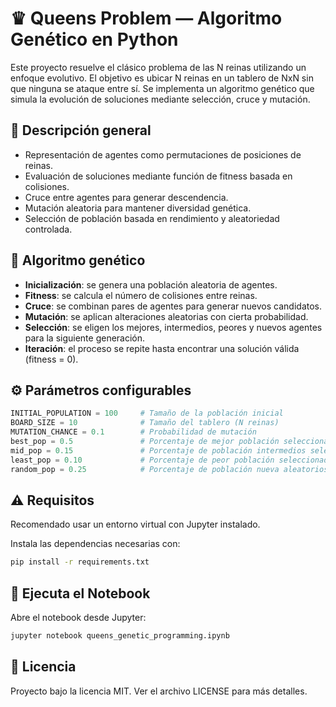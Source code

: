 # ♛ Queens Problem — Algoritmo Genético en Python

Este proyecto resuelve el clásico problema de las N reinas utilizando un enfoque evolutivo. El objetivo es ubicar N reinas en un tablero de NxN sin que ninguna se ataque entre sí. 
Se implementa un algoritmo genético que simula la evolución de soluciones mediante selección, cruce y mutación.

## 📘 Descripción general

- Representación de agentes como permutaciones de posiciones de reinas.
- Evaluación de soluciones mediante función de fitness basada en colisiones.
- Cruce entre agentes para generar descendencia.
- Mutación aleatoria para mantener diversidad genética.
- Selección de población basada en rendimiento y aleatoriedad controlada.

## 🧠 Algoritmo genético

- **Inicialización**: se genera una población aleatoria de agentes.
- **Fitness**: se calcula el número de colisiones entre reinas.
- **Cruce**: se combinan pares de agentes para generar nuevos candidatos.
- **Mutación**: se aplican alteraciones aleatorias con cierta probabilidad.
- **Selección**: se eligen los mejores, intermedios, peores y nuevos agentes para la siguiente generación.
- **Iteración**: el proceso se repite hasta encontrar una solución válida (fitness = 0).

## ⚙️ Parámetros configurables

```python
INITIAL_POPULATION = 100     # Tamaño de la población inicial
BOARD_SIZE = 10              # Tamaño del tablero (N reinas)
MUTATION_CHANCE = 0.1        # Probabilidad de mutación
best_pop = 0.5               # Porcentaje de mejor población seleccionada
mid_pop = 0.15               # Porcentaje de población intermedios seleccionada
least_pop = 0.10             # Porcentaje de peor población seleccionada
random_pop = 0.25            # Porcentaje de población nueva aleatorios (inmigración)
```
## ⚠️ Requisitos
Recomendado usar un entorno virtual con Jupyter instalado.

Instala las dependencias necesarias con:
```bash
pip install -r requirements.txt
```
## 📓 Ejecuta el Notebook
Abre el notebook desde Jupyter:
```bash
jupyter notebook queens_genetic_programming.ipynb
```

## 📄 Licencia
Proyecto bajo la licencia MIT. Ver el archivo LICENSE para más detalles.
